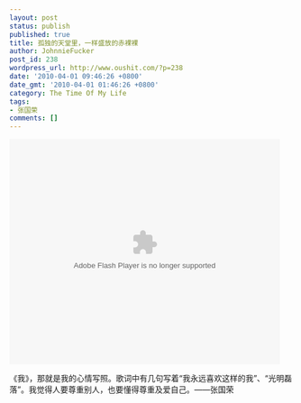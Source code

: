```yaml
---
layout: post
status: publish
published: true
title: 孤独的天堂里，一样盛放的赤裸裸
author: JohnnieFucker
post_id: 238
wordpress_url: http://www.oushit.com/?p=238
date: '2010-04-01 09:46:26 +0800'
date_gmt: '2010-04-01 01:46:26 +0800'
category: The Time Of My Life
tags:
- 张国荣
comments: []
---
```

<p><embed src="http://player.youku.com/player.php/sid/XNDk5MjMyMDA=/v.swf" quality="high" width="480" height="400" align="middle" allowScriptAccess="sameDomain" type="application/x-shockwave-flash"></embed></p>
<p>《我》，那就是我的心情写照。歌词中有几句写着“我永远喜欢这样的我”、“光明磊落”。我觉得人要尊重别人，也要懂得尊重及爱自己。——张国荣</p>
